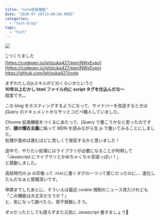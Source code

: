 ```yaml
---
title: "note拡張機能"
date: "2020-07-19T13:00:00.000Z"
categories: 
  - "tech-blog"
tags: 
  - "Tech"
---
```


![](/images/note.gif)

👆つくりました  
[https://codepen.io/ishizuka427/pen/NWxEvpo](https://codepen.io/ishizuka427/pen/NWxEvpo)  
https://github.com/Ishizuka427/note

まずわたしのjsスキルがどのくらいかというと  
**10年以上むかし html ファイル内に script タグを仕込んだな〜**  
程度です。。

この blog をホスティングするようになって、サイドバーを改造するときは jQuery のドキュメントからサッとコピペ職人していました。
  
Chrome 拡張機能をつくるにあたって、jQuery で書こうかなと思ったのですが、**謎の懐古主義**に陥って MDN を読みながら生 js で書いてみることにしました。  
処理が進めば進むほどに苦しくて発狂するかと思いました！
  
途中で、やりたい処理にはライブラリが必要になることが判明して  
「Javascript にライブラリとかめちゃくちゃ言語っぽい！」  
と感動しました。  
  
高校時代の js の印象って`.html`に書くタグの一つって感じだったのに、、進化したんだなぁと感慨深いです。
  
申請までしたあとに、そういえば最近 cookie 規制のニュース見たけれども  
「この機能は大丈夫だろうか？」  
と、気になって調べたら、若干抵触しそう。  
  
ダメだったとしても腐らずまた元気に Javascript 書きましょう🙌
